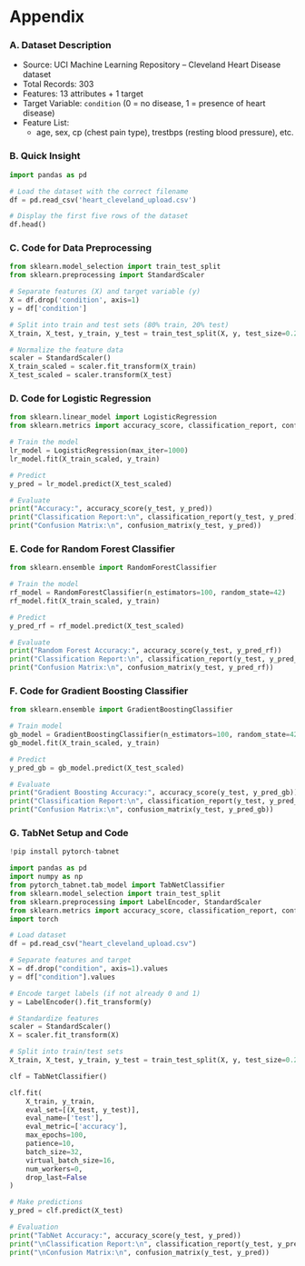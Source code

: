 # Appendix

### A. Dataset Description
- Source: UCI Machine Learning Repository – Cleveland Heart Disease dataset
- Total Records: 303
- Features: 13 attributes + 1 target
- Target Variable: `condition` (0 = no disease, 1 = presence of heart disease)
- Feature List:
  - age, sex, cp (chest pain type), trestbps (resting blood pressure), etc.

### B. Quick Insight

```python
import pandas as pd

# Load the dataset with the correct filename
df = pd.read_csv('heart_cleveland_upload.csv')

# Display the first five rows of the dataset
df.head()
```

### C. Code for Data Preprocessing

```python
from sklearn.model_selection import train_test_split
from sklearn.preprocessing import StandardScaler

# Separate features (X) and target variable (y)
X = df.drop('condition', axis=1)
y = df['condition']

# Split into train and test sets (80% train, 20% test)
X_train, X_test, y_train, y_test = train_test_split(X, y, test_size=0.2, random_state=42)

# Normalize the feature data
scaler = StandardScaler()
X_train_scaled = scaler.fit_transform(X_train)
X_test_scaled = scaler.transform(X_test)
```

### D. Code for Logistic Regression

```python
from sklearn.linear_model import LogisticRegression
from sklearn.metrics import accuracy_score, classification_report, confusion_matrix

# Train the model
lr_model = LogisticRegression(max_iter=1000)
lr_model.fit(X_train_scaled, y_train)

# Predict
y_pred = lr_model.predict(X_test_scaled)

# Evaluate
print("Accuracy:", accuracy_score(y_test, y_pred))
print("Classification Report:\n", classification_report(y_test, y_pred))
print("Confusion Matrix:\n", confusion_matrix(y_test, y_pred))
```

### E. Code for Random Forest Classifier

```python
from sklearn.ensemble import RandomForestClassifier

# Train the model
rf_model = RandomForestClassifier(n_estimators=100, random_state=42)
rf_model.fit(X_train_scaled, y_train)

# Predict
y_pred_rf = rf_model.predict(X_test_scaled)

# Evaluate
print("Random Forest Accuracy:", accuracy_score(y_test, y_pred_rf))
print("Classification Report:\n", classification_report(y_test, y_pred_rf))
print("Confusion Matrix:\n", confusion_matrix(y_test, y_pred_rf))
```

### F. Code for Gradient Boosting Classifier

```python
from sklearn.ensemble import GradientBoostingClassifier

# Train model
gb_model = GradientBoostingClassifier(n_estimators=100, random_state=42)
gb_model.fit(X_train_scaled, y_train)

# Predict
y_pred_gb = gb_model.predict(X_test_scaled)

# Evaluate
print("Gradient Boosting Accuracy:", accuracy_score(y_test, y_pred_gb))
print("Classification Report:\n", classification_report(y_test, y_pred_gb))
print("Confusion Matrix:\n", confusion_matrix(y_test, y_pred_gb))
```

### G. TabNet Setup and Code

```python
!pip install pytorch-tabnet

import pandas as pd
import numpy as np
from pytorch_tabnet.tab_model import TabNetClassifier
from sklearn.model_selection import train_test_split
from sklearn.preprocessing import LabelEncoder, StandardScaler
from sklearn.metrics import accuracy_score, classification_report, confusion_matrix
import torch

# Load dataset
df = pd.read_csv("heart_cleveland_upload.csv")

# Separate features and target
X = df.drop("condition", axis=1).values
y = df["condition"].values

# Encode target labels (if not already 0 and 1)
y = LabelEncoder().fit_transform(y)

# Standardize features
scaler = StandardScaler()
X = scaler.fit_transform(X)

# Split into train/test sets
X_train, X_test, y_train, y_test = train_test_split(X, y, test_size=0.2, random_state=42)

clf = TabNetClassifier()

clf.fit(
    X_train, y_train,
    eval_set=[(X_test, y_test)],
    eval_name=['test'],
    eval_metric=['accuracy'],
    max_epochs=100,
    patience=10,
    batch_size=32,
    virtual_batch_size=16,
    num_workers=0,
    drop_last=False
)

# Make predictions
y_pred = clf.predict(X_test)

# Evaluation
print("TabNet Accuracy:", accuracy_score(y_test, y_pred))
print("\nClassification Report:\n", classification_report(y_test, y_pred))
print("\nConfusion Matrix:\n", confusion_matrix(y_test, y_pred))
```
